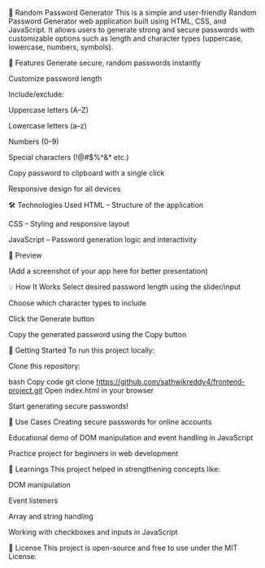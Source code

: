 🔐 Random Password Generator
This is a simple and user-friendly Random Password Generator web application built using HTML, CSS, and JavaScript. It allows users to generate strong and secure passwords with customizable options such as length and character types (uppercase, lowercase, numbers, symbols).

🚀 Features
Generate secure, random passwords instantly

Customize password length

Include/exclude:

Uppercase letters (A–Z)

Lowercase letters (a–z)

Numbers (0–9)

Special characters (!@#$%^&* etc.)

Copy password to clipboard with a single click

Responsive design for all devices

🛠️ Technologies Used
HTML – Structure of the application

CSS – Styling and responsive layout

JavaScript – Password generation logic and interactivity

📸 Preview

(Add a screenshot of your app here for better presentation)

💡 How It Works
Select desired password length using the slider/input

Choose which character types to include

Click the Generate button

Copy the generated password using the Copy button

📂 Getting Started
To run this project locally:

Clone this repository:

bash
Copy code
git clone https://github.com/sathwikreddy4/frontend-project.git
Open index.html in your browser

Start generating secure passwords!

📌 Use Cases
Creating secure passwords for online accounts

Educational demo of DOM manipulation and event handling in JavaScript

Practice project for beginners in web development

🧠 Learnings
This project helped in strengthening concepts like:

DOM manipulation

Event listeners

Array and string handling

Working with checkboxes and inputs in JavaScript

📃 License
This project is open-source and free to use under the MIT License.
